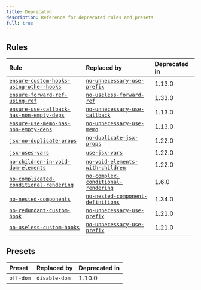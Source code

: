 ```yaml
---
title: Deprecated
description: Reference for deprecated rules and presets
full: true
---
```


## Rules

| Rule                                                                                                       | Replaced by                                                                          | Deprecated in |
| :--------------------------------------------------------------------------------------------------------- | :----------------------------------------------------------------------------------- | :------------ |
| [`ensure-custom-hooks-using-other-hooks`](/docs/rules/hooks-extra-no-unnecessary-use-prefix)               | [`no-unnecessary-use-prefix`](/docs/rules/hooks-extra-no-unnecessary-use-prefix)     | 1.13.0        |
| [`ensure-forward-ref-using-ref`](/docs/rules/ensure-forward-ref-using-ref)                                 | [`no-useless-forward-ref`](/docs/rules/no-useless-forward-ref)                       | 1.33.0        |
| [`ensure-use-callback-has-non-empty-deps`](/docs/rules/hooks-extra-ensure-use-callback-has-non-empty-deps) | [`no-unnecessary-use-callback`](/docs/rules/hooks-extra-no-unnecessary-use-callback) | 1.13.0        |
| [`ensure-use-memo-has-non-empty-deps`](/docs/rules/hooks-extra-ensure-use-memo-has-non-empty-deps)         | [`no-unnecessary-use-memo`](/docs/rules/hooks-extra-no-unnecessary-use-memo)         | 1.13.0        |
| [`jsx-no-duplicate-props`](/docs/rules/jsx-no-duplicate-props)                                             | [`no-duplicate-jsx-props`](/docs/rules/no-duplicate-jsx-props)                       | 1.22.0        |
| [`jsx-uses-vars`](/docs/rules/jsx-uses-vars)                                                               | [`use-jsx-vars`](/docs/rules/use-jsx-vars)                                           | 1.22.0        |
| [`no-children-in-void-dom-elements`](/docs/rules/dom-no-children-in-void-dom-elements)                     | [`no-void-elements-with-children`](/docs/rules/dom-no-void-elements-with-children)   | 1.22.0        |
| [`no-complicated-conditional-rendering`](/docs/rules/no-complicated-conditional-rendering)                 | [`no-complex-conditional-rendering`](/docs/rules/no-complex-conditional-rendering)   | 1.6.0         |
| [`no-nested-components`](/docs/rules/no-nested-components)                                                 | [`no-nested-component-definitions`](/docs/rules/no-nested-component-definitions)     | 1.34.0        |
| [`no-redundant-custom-hook`](/docs/rules/hooks-extra-no-unnecessary-use-prefix)                            | [`no-unnecessary-use-prefix`](/docs/rules/hooks-extra-no-unnecessary-use-prefix)     | 1.21.0        |
| [`no-useless-custom-hooks`](/docs/rules/hooks-extra-no-unnecessary-use-prefix)                             | [`no-unnecessary-use-prefix`](/docs/rules/hooks-extra-no-unnecessary-use-prefix)     | 1.21.0        |

## Presets

| Preset    | Replaced by   | Deprecated in |
| :-------- | :------------ | :------------ |
| `off-dom` | `disable-dom` | 1.10.0        |
